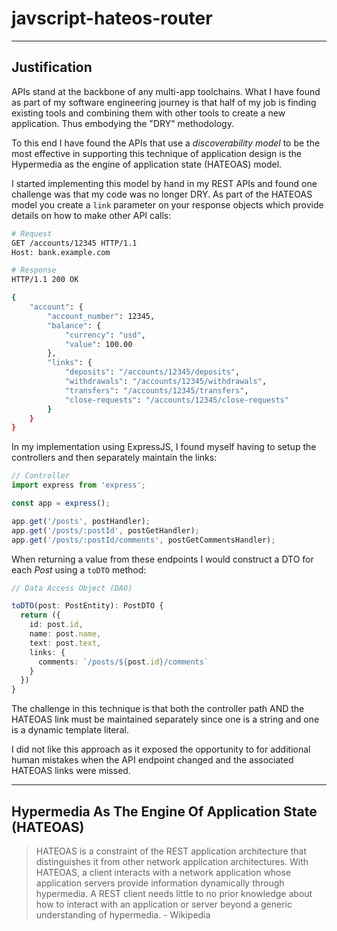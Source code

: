 # javscript-hateos-router



---
## Justification

APIs stand at the backbone of any multi-app toolchains.  What I have found as part of my software engineering journey is that half of my job is finding existing tools and combining them with other tools to create a new application.  Thus embodying the "DRY" methodology.  

To this end I have found the APIs that use a _discoverability model_ to be the most effective in supporting this technique of application design is the Hypermedia as the engine of application state (HATEOAS) model.  

I started implementing this model by hand in my REST APIs and found one challenge was that my code was no longer DRY.  As part of the HATEOAS model you create a `link` parameter on your response objects which provide details on how to make other API calls:

```sh
# Request
GET /accounts/12345 HTTP/1.1
Host: bank.example.com

# Response
HTTP/1.1 200 OK

{
    "account": {
        "account_number": 12345,
        "balance": {
            "currency": "usd",
            "value": 100.00
        },
        "links": {
            "deposits": "/accounts/12345/deposits",
            "withdrawals": "/accounts/12345/withdrawals",
            "transfers": "/accounts/12345/transfers",
            "close-requests": "/accounts/12345/close-requests"
        }
    }
}
```

In my implementation using ExpressJS, I found myself having to setup the controllers and then separately maintain the links:

```ts
// Controller
import express from 'express';

const app = express();

app.get('/posts', postHandler);
app.get('/posts/:postId', postGetHandler);
app.get('/posts/:postId/comments', postGetCommentsHandler);
```

When returning a value from these endpoints I would construct a DTO for each _Post_ using a `toDTO` method:

```ts
// Data Access Object (DAO)

toDTO(post: PostEntity): PostDTO {
  return ({
    id: post.id,
    name: post.name,
    text: post.text,
    links: {
      comments: `/posts/${post.id}/comments`
    }
  })
}
```

The challenge in this technique is that both the controller path AND the HATEOAS link must be maintained separately since one is a string and one is a dynamic template literal.

I did not like this approach as it exposed the opportunity to for additional human mistakes when the API endpoint changed and the associated HATEOAS links were missed.

---
## Hypermedia As The Engine Of Application State (HATEOAS)

> HATEOAS is a constraint of the REST application architecture that distinguishes it from other network application architectures. With HATEOAS, a client interacts with a network application whose application servers provide information dynamically through hypermedia. A REST client needs little to no prior knowledge about how to interact with an application or server beyond a generic understanding of hypermedia. - Wikipedia

